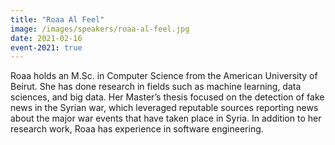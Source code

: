 ```yaml
---
title: "Roaa Al Feel"
image: /images/speakers/roaa-al-feel.jpg
date: 2021-02-16
event-2021: true
---
```


Roaa holds an M.Sc. in Computer Science from the American University of Beirut. She has done research in fields such as machine learning, data sciences, and big data. Her Master’s thesis focused on the detection of fake news in the Syrian war, which leveraged reputable sources reporting news about the major war events that have taken place in Syria. In addition to her research work, Roaa has experience in software engineering.